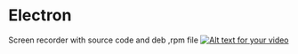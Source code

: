 # Electron
Screen recorder with source code and deb ,rpm file
[![Alt text for your video](doc/gifName.gif)](https://www.youtube.com/watch?v=VIDEO-ID)

